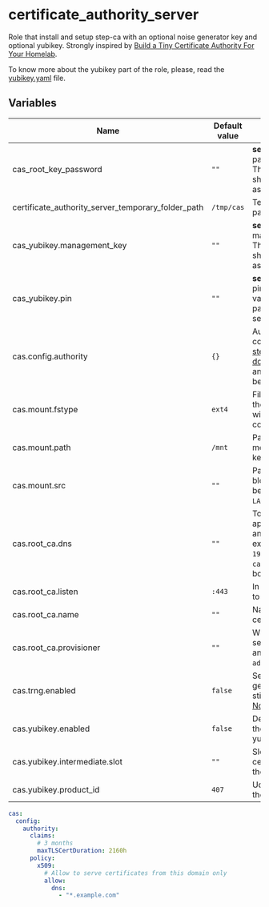 
# certificate_authority_server

Role that install and setup step-ca with an optional noise generator key and
optional yubikey. Strongly inspired by
[Build a Tiny Certificate Authority For Your Homelab](https://smallstep.com/blog/build-a-tiny-ca-with-raspberry-pi-yubikey/).

To know more about the yubikey part of the role, please, read the
[yubikey.yaml](./tasks/yubikey.yaml) file.

## Variables

Name | Default value | Description
-- | -- | --
cas_root_key_password | `""` | **secret!** Root CA password key. This variable shoud be passed as a secret.
certificate_authority_server_temporary_folder_path | `/tmp/cas` | Temporary folder path.
cas_yubikey.management_key | `""` | **secret!** Yubikey's management key. This variable should be passed as a secret.
cas_yubikey.pin | `""` | **secret!** Yubikey's pin code. This variable shoud be passed as a secret.
cas.config.authority | `{}` | Authority configuration. See [step-ca documentation](https://smallstep.com/docs/step-ca/configuration/#example-configuration) and example below.
cas.mount.fstype | `ext4` | Filesystem type of the USB key that will hold the configurations.
cas.mount.path | `/mnt` | Path where to mount the USB key.
cas.mount.src | `""` | Path of the device block. Could also be a label as `LABEL=usbkey`.
cas.root_ca.dns | `""` | To which dns the application answers to? An example would be `192.168.0.2` or `ca.example.com` or both!
cas.root_ca.listen | `:443` | In which IP:PORT to listen to.
cas.root_ca.name | `""` | Name of the root certificate.
cas.root_ca.provisioner | `""` | Who provision the service ? Could be any email like `admin@example.com`.
cas.trng.enabled | `false` | Set trng. A noise generator on a usb stick. See [Infinite Noise TRNG](https://github.com/leetronics/infnoise)
cas.yubikey.enabled | `false` | Define whether the setup include a yubikey sets.
cas.yubikey.intermediate.slot | `""` | Slot ID where the certificate is on the yubikey.
cas.yubikey.product_id | `407` | Udev product id of the yubikey.

```yaml
cas:
  config:
    authority:
      claims:
        # 3 months
        maxTLSCertDuration: 2160h
      policy:
        x509:
          # Allow to serve certificates from this domain only
          allow:
            dns:
              - "*.example.com"
```
